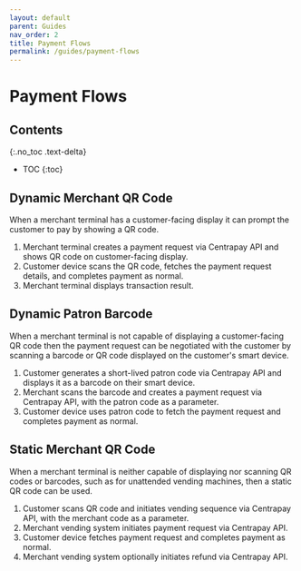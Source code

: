 ```yaml
---
layout: default
parent: Guides
nav_order: 2
title: Payment Flows
permalink: /guides/payment-flows
---
```


# Payment Flows

## Contents
{:.no_toc .text-delta}

* TOC
{:toc}

## Dynamic Merchant QR Code

When a merchant terminal has a customer-facing display it can prompt the
customer to pay by showing a QR code.

1. Merchant terminal creates a payment request via Centrapay API and shows QR
   code on customer-facing display.
2. Customer device scans the QR code, fetches the payment request details, and completes
   payment as normal.
3. Merchant terminal displays transaction result.


## Dynamic Patron Barcode

When a merchant terminal is not capable of displaying a customer-facing QR code
then the payment request can be negotiated with the customer by scanning a
barcode or QR code displayed on the customer's smart device.

1. Customer generates a short-lived patron code via Centrapay API and displays
   it as a barcode on their smart device.
2. Merchant scans the barcode and creates a payment request via Centrapay API,
   with the patron code as a parameter.
3. Customer device uses patron code to fetch the payment request and completes
   payment as normal.

## Static Merchant QR Code

When a merchant terminal is neither capable of displaying nor scanning QR codes
or barcodes, such as for unattended vending machines, then a static QR code can
be used.

1. Customer scans QR code and initiates vending sequence via Centrapay API,
   with the merchant code as a parameter.
2. Merchant vending system initiates payment request via Centrapay API.
3. Customer device fetches payment request and completes payment as normal.
4. Merchant vending system optionally initiates refund via Centrapay API.

